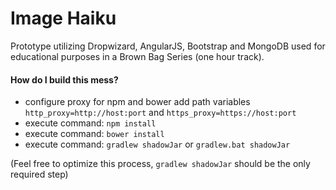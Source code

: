 # Image Haiku

Prototype utilizing Dropwizard, AngularJS, Bootstrap and MongoDB used for educational purposes in a Brown Bag Series (one hour track).

#### How do I build this mess?

- configure proxy for npm and bower
   add path variables
   `http_proxy=http://host:port`
   and
   `https_proxy=https://host:port`
- execute command: `npm install`
- execute command: `bower install`
- execute command: `gradlew shadowJar` or `gradlew.bat shadowJar`

(Feel free to optimize this process, `gradlew shadowJar` should be the only required step)
